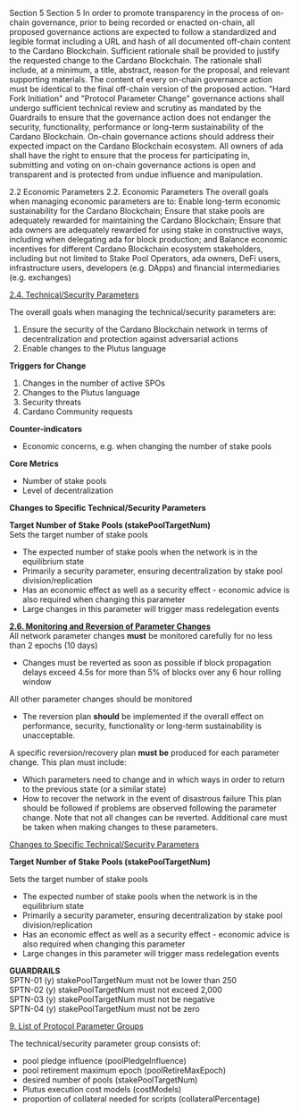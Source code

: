 Section 5
Section 5
In order to promote transparency in the process of on-chain governance, prior to being recorded or enacted on-chain, all proposed governance actions are expected to follow a standardized and legible format including a URL and hash of all documented off-chain content to the Cardano Blockchain. Sufficient rationale shall be provided to justify the requested change to the Cardano Blockchain. The rationale shall include, at a minimum, a title, abstract, reason for the proposal, and relevant supporting materials.
The content of every on-chain governance action must be identical to the final off-chain version of the proposed action.
"Hard Fork Initiation" and "Protocol Parameter Change" governance actions shall undergo sufficient technical review and scrutiny as mandated by the Guardrails to ensure that the governance action does not endanger the security, functionality, performance or long-term sustainability of the Cardano Blockchain. On-chain governance actions should address their expected impact on the Cardano Blockchain ecosystem.
All owners of ada shall have the right to ensure that the process for participating in, submitting and voting on on-chain governance actions is open and transparent and is protected from undue influence and manipulation.
 
2.2 Economic Parameters
2.2. Economic Parameters
The overall goals when managing economic parameters are to:
Enable long-term economic sustainability for the Cardano Blockchain;
Ensure that stake pools are adequately rewarded for maintaining the Cardano Blockchain;
Ensure that ada owners are adequately rewarded for using stake in constructive ways, including when delegating ada for block production; and
Balance economic incentives for different Cardano Blockchain ecosystem stakeholders, including but not limited to Stake Pool Operators, ada owners, DeFi users, infrastructure users, developers (e.g. DApps) and financial intermediaries (e.g. exchanges)
 

[2.4. Technical/Security Parameters](https://github.com/IntersectMBO/cardano-constitution/blob/main/cardano-constitution-1/cardano-constitution-1.txt.md#24-technicalsecurity-parameters)

The overall goals when managing the technical/security parameters are:
1. Ensure the security of the Cardano Blockchain network in terms of decentralization and protection against adversarial actions
2. Enable changes to the Plutus language

**Triggers for Change**
1. Changes in the number of active SPOs
2. Changes to the Plutus language
3. Security threats
4. Cardano Community requests

**Counter-indicators**
* Economic concerns, e.g. when changing the number of stake pools

**Core Metrics**
* Number of stake pools
* Level of decentralization

<p> 
 <strong>Changes to Specific Technical/Security Parameters</strong> 
</p>

**Target Number of Stake Pools (stakePoolTargetNum)**<br>
Sets the target number of stake pools  
* The expected number of stake pools when the network is in the equilibrium state
* Primarily a security parameter, ensuring decentralization by stake pool division/replication
* Has an economic effect as well as a security effect - economic advice is also required when changing this parameter
* Large changes in this parameter will trigger mass redelegation events
 
[**2.6. Monitoring and Reversion of Parameter Changes**](https://github.com/IntersectMBO/cardano-constitution/blob/main/cardano-constitution-1/cardano-constitution-1.txt.md#26-monitoring-and-reversion-of-parameter-changes)  
All network parameter changes **must** be monitored carefully for no less than 2 epochs (10 days)  
* Changes must be reverted as soon as possible if block propagation delays exceed 4.5s for more than 5% of blocks over any 6 hour rolling window<br>

All other parameter changes should be monitored  
* The reversion plan **should** be implemented if the overall effect on performance, security, functionality or long-term sustainability is unacceptable.<br>

A specific reversion/recovery plan **must be** produced for each parameter change. This plan must include:  
* Which parameters need to change and in which ways in order to return to the previous state (or a similar state)
* How to recover the network in the event of disastrous failure
This plan should be followed if problems are observed following the parameter change. Note that not all changes can be reverted. Additional care must be taken when making changes to these parameters.
 
[Changes to Specific Technical/Security Parameters](https://github.com/IntersectMBO/cardano-constitution/blob/main/cardano-constitution-1/cardano-constitution-1.txt.md#changes-to-specific-technicalsecurity-parameters)

**Target Number of Stake Pools (stakePoolTargetNum)**

Sets the target number of stake pools
* The expected number of stake pools when the network is in the equilibrium state
* Primarily a security parameter, ensuring decentralization by stake pool division/replication
* Has an economic effect as well as a security effect - economic advice is also required when changing this parameter
* Large changes in this parameter will trigger mass redelegation events

**GUARDRAILS**  
SPTN-01 (y) stakePoolTargetNum must not be lower than 250  
SPTN-02 (y) stakePoolTargetNum must not exceed 2,000  
SPTN-03 (y) stakePoolTargetNum must not be negative  
SPTN-04 (y) stakePoolTargetNum must not be zero  
 
[9. List of Protocol Parameter Groups](https://github.com/IntersectMBO/cardano-constitution/blob/main/cardano-constitution-1/cardano-constitution-1.txt.md#9-list-of-protocol-parameter-groups)

The technical/security parameter group consists of:
* pool pledge influence (poolPledgeInfluence)
* pool retirement maximum epoch (poolRetireMaxEpoch)
* desired number of pools (stakePoolTargetNum)
* Plutus execution cost models (costModels)
* proportion of collateral needed for scripts (collateralPercentage)


